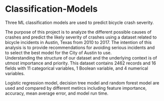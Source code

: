 # Classification-Models
Three ML classification models are used to predict bicycle crash severity.     

The purpose of this project is to analyze the different possible causes of crashes and predict the likely severity of crashes using a dataset related to bicycle incidents in Austin, Texas from 2010 to 2017. The intention of this analysis is to provide recommendations for avoiding serious incidents and to select the best model for the City of Austin to use.   
Understanding the structure of our dataset and the underlying context is of utmost importance and priority. This dataset contains 2462 records and 16 fields with 11 categorical variables, 1 Boolean variable, and 4 numerical variables.

Logistic regression model, decision tree model and random forest model are used and compared by different metircs including feature importance, accuracy, mean average error, and model run time. 
